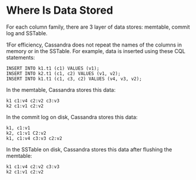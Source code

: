 # Where Is Data Stored

For each column family, there are 3 layer of data stores: memtable, commit log and SSTable.

1For efficiency, Cassandra does not repeat the names of the columns in memory or in the SSTable. For example, data is inserted using these CQL statements:

```
INSERT INTO k1.t1 (c1) VALUES (v1);
INSERT INTO k2.t1 (c1, c2) VALUES (v1, v2);
INSERT INTO k1.t1 (c1, c3, c2) VALUES (v4, v3, v2);

```

In the memtable, Cassandra stores this data:

```
k1 c1:v4 c2:v2 c3:v3
k2 c1:v1 c2:v2

```

In the commit log on disk, Cassandra stores this data:

```
k1, c1:v1
k2, c1:v1 C2:v2
k1, c1:v4 c3:v3 c2:v2

```
In the SSTable on disk, Cassandra stores this data after flushing the memtable:

```
k1 c1:v4 c2:v2 c3:v3
k2 c1:v1 c2:v2
```





